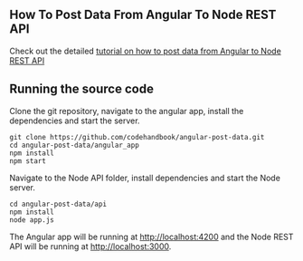 ## How To Post Data From Angular To Node REST API
Check out the detailed [tutorial on how to post data from Angular to Node REST API](https://codehandbook.org/post-data-from-angular-to-node-rest-api/)
## Running the source code
Clone the git repository, navigate to the angular app, install the dependencies and start the server.
```
git clone https://github.com/codehandbook/angular-post-data.git
cd angular-post-data/angular_app
npm install
npm start
```
Navigate to the Node API folder, install dependencies and start the Node server.
```
cd angular-post-data/api
npm install
node app.js
```
The Angular app will be running at [http://localhost:4200](http://localhost:4200) and the Node REST API will 
be running at [http://localhost:3000](http://localhost:3000).
